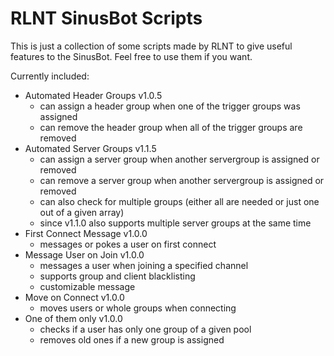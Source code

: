 # RLNT SinusBot Scripts


This is just  a collection of some scripts made by RLNT to give useful features to the SinusBot.
Feel free to use them if you want.

Currently included:
- Automated Header Groups v1.0.5
  - can assign a header group when one of the trigger groups was assigned
  - can remove the header group when all of the trigger groups are removed
- Automated Server Groups v1.1.5
  - can assign a server group when another servergroup is assigned or removed
  - can remove a server group when another servergroup is assigned or removed
  - can also check for multiple groups (either all are needed or just one out of a given array)
  - since v1.1.0 also supports multiple server groups at the same time
- First Connect Message v1.0.0
  - messages or pokes a user on first connect
- Message User on Join v1.0.0
  - messages a user when joining a specified channel
  - supports group and client blacklisting
  - customizable message
- Move on Connect v1.0.0
  - moves users or whole groups when connecting
- One of them only v1.0.0
  - checks if a user has only one group of a given pool
  - removes old ones if a new group is assigned
